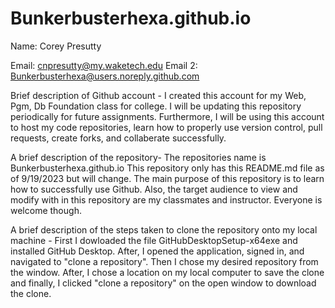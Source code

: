 # Bunkerbusterhexa.github.io

Name: Corey Presutty

Email: cnpresutty@my.waketech.edu
Email 2: Bunkerbusterhexa@users.noreply.github.com


Brief description of Github account - I created this account for my Web, Pgm, Db Foundation class for college. I will be updating this repository 
periodically for future assignments. Furthermore, I will be using this account to host my code repositories, learn how to properly use version control, pull requests, create forks, and collaberate successfully.



 A brief description of the repository- The repositories name is Bunkerbusterhexa.github.io This repository only has this README.md file as of 9/19/2023 but will change. The main purpose of this repository is to learn how to successfully use Github. Also, the target audience to view and modify with in this repository are my classmates and instructor. Everyone is welcome though. 
 

 A brief description of the steps taken to clone the repository onto my local machine - First I dowloaded the file GitHubDesktopSetup-x64exe and installed GitHub Desktop. After, I opened the application, signed in, and navigated to "clone a repository". Then I chose my desired repository from the window. After, 
I chose a location on my local computer to save the clone and finally, I clicked "clone a repository" on the open window to download the clone.
